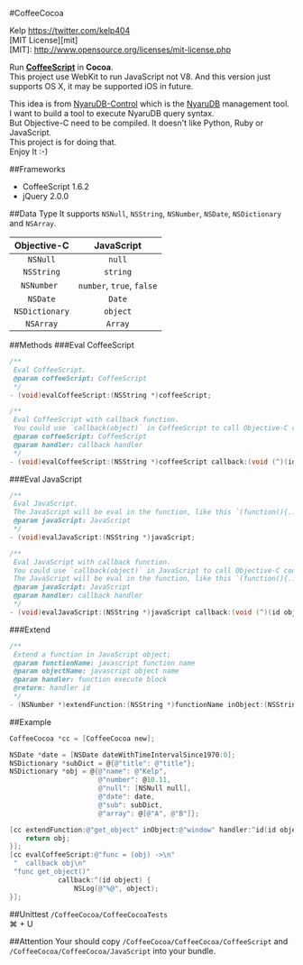 #CoffeeCocoa

Kelp https://twitter.com/kelp404  
[MIT License][mit]  
[MIT]: http://www.opensource.org/licenses/mit-license.php


Run **<a href="http://coffeescript.org/" target="_blank">CoffeeScript</a>** in **Cocoa**.  
This project use WebKit to run JavaScript not V8. And this version just supports OS X, it may be supported iOS in future.  


This idea is from <a href="https://github.com/kelp404/NyaruDB-Control" target="_blank">NyaruDB-Control</a> which is the <a href="https://github.com/kelp404/NyaruDB" target="_blank">NyaruDB</a> management tool. I want to build a tool to execute NyaruDB query syntax.  
But Objective-C need to be compiled. It doesn't like Python, Ruby or JavaScript.  
This project is for doing that.  
Enjoy It :-)  



##Frameworks
+ CoffeeScript 1.6.2
+ jQuery 2.0.0



##Data Type
It supports `NSNull`, `NSString`, `NSNumber`, `NSDate`, `NSDictionary` and `NSArray`.  

  Objective-C  |  JavaScript  
:---------:|:---------:
`NSNull` | `null`
`NSString` | `string`
`NSNumber ` | `number`, `true`, `false`
`NSDate` | `Date`
`NSDictionary` | `object`
`NSArray` | `Array`



##Methods
###Eval CoffeeScript
```objective-c
/**
 Eval CoffeeScript.
 @param coffeeScript: CoffeeScript
 */
- (void)evalCoffeeScript:(NSString *)coffeeScript;

/**
 Eval CoffeeScript with callback function.
 You could use `callback(object)` in CoffeeScript to call Objective-C code.
 @param coffeeScript: CoffeeScript
 @param handler: callback handler
 */
- (void)evalCoffeeScript:(NSString *)coffeeScript callback:(void (^)(id object))handler;
```


###Eval JavaScript
```objective-c
/**
 Eval JavaScript.
 The JavaScript will be eval in the function, like this `(function(){.........}).call(this);`.
 @param javaScript: JavaScript
 */
- (void)evalJavaScript:(NSString *)javaScript;

/**
 Eval JavaScript with callback function.
 You could use `callback(object)` in JavaScript to call Objective-C code.
 The JavaScript will be eval in the function, like this `(function(){.........}).call(this);`.
 @param javaScript: JavaScript
 @param handler: callback handler
 */
- (void)evalJavaScript:(NSString *)javaScript callback:(void (^)(id object))handler;
```


###Extend
```objective-c
/**
 Extend a function in JavaScript object;
 @param functionName: javascript function name
 @param objectName: javascript object name
 @param handler: function execute block
 @return: handler id
 */
- (NSNumber *)extendFunction:(NSString *)functionName inObject:(NSString *)objectName handler:(id (^)(id object))handler;
```



##Example
```objective-c
CoffeeCocoa *cc = [CoffeeCocoa new];

NSDate *date = [NSDate dateWithTimeIntervalSince1970:0];
NSDictionary *subDict = @{@"title": @"title"};
NSDictionary *obj = @{@"name": @"Kelp",
                      @"number": @10.11,
                      @"null": [NSNull null],
                      @"date": date,
                      @"sub": subDict,
                      @"array": @[@"A", @"B"]};

[cc extendFunction:@"get_object" inObject:@"window" handler:^id(id object) {
    return obj;
}];
[cc evalCoffeeScript:@"func = (obj) ->\n"
 "  callback obj\n"
 "func get_object()"
            callback:^(id object) {
                NSLog(@"%@", object);
}];
```



##Unittest
`/CoffeeCocoa/CoffeeCocoaTests`  
⌘ + U  



##Attention
Your should copy `/CoffeeCocoa/CoffeeCocoa/CoffeeScript` and `/CoffeeCocoa/CoffeeCocoa/JavaScript` into your bundle.  
